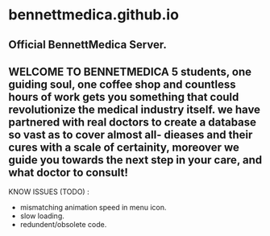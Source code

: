 # bennettmedica.github.io
Official BennettMedica Server.
------------------------------------------------------------------------------------------------------------------------------------------
WELCOME TO BENNETMEDICA
5 students, one guiding soul, one coffee shop and countless hours of work gets you something that could revolutionize the medical industry itself. we have partnered with real doctors to create a database so vast as to cover almost all- dieases and their cures with a scale of certainity, moreover we guide you towards the next step in your care, and what doctor to consult!
------------------------------------------------------------------------------------------------------------------------------------------


KNOW ISSUES (TODO) :
* mismatching animation speed in menu icon.
* slow loading.
* redundent/obsolete code. 

